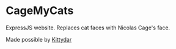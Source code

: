 CageMyCats
============

ExpressJS website. Replaces cat faces with Nicolas Cage's face.

Made possible by [Kittydar](https://github.com/harthur/kittydar)
